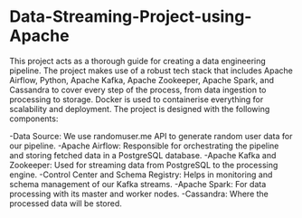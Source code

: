 # Data-Streaming-Project-using-Apache
This project acts as a thorough guide for creating a data engineering pipeline. The project makes use of a robust tech stack that includes Apache Airflow, Python, Apache Kafka, Apache Zookeeper, Apache Spark, and Cassandra to cover every step of the process, from data ingestion to processing to storage. Docker is used to containerise everything for scalability and deployment.
The project is designed with the following components:

-Data Source: We use randomuser.me API to generate random user data for our pipeline.
-Apache Airflow: Responsible for orchestrating the pipeline and storing fetched data in a PostgreSQL database.
-Apache Kafka and Zookeeper: Used for streaming data from PostgreSQL to the processing engine.
-Control Center and Schema Registry: Helps in monitoring and schema management of our Kafka streams.
-Apache Spark: For data processing with its master and worker nodes.
-Cassandra: Where the processed data will be stored.
